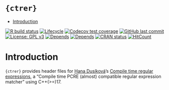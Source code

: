 `{ctrer}`
================

  - [Introduction](#introduction)

<!-- README.Rmd generates README.md. -->

<!-- badges: start -->

[![R build
status](https://github.com/knapply/ctrer/workflows/R-CMD-check/badge.svg)](https://github.com/knapply/ctrer/actions?workflow=R-CMD-check)
[![Lifecycle](https://img.shields.io/badge/lifecycle-experimental-orange.svg)](https://www.tidyverse.org/lifecycle/#experimental)
[![Codecov test
coverage](https://codecov.io/gh/knapply/ctrer/branch/master/graph/badge.svg)](https://codecov.io/gh/knapply/ctrer?branch=master)
[![GitHub last
commit](https://img.shields.io/github/last-commit/knapply/ctrer.svg)](https://github.com/knapply/ctrer/commits/master)
[![License: GPL
v3](https://img.shields.io/badge/License-GPLv3-blue.svg)](https://www.gnu.org/licenses/gpl-3.0)
[![Depends](https://img.shields.io/badge/Depends-GNU_R%3E=3.6-blue.svg)](https://www.r-project.org/)
[![Depends](https://img.shields.io/badge/Depends-C++%3E=17-darkblue.svg)](https://en.cppreference.com/w/cpp/17)
[![CRAN
status](https://www.r-pkg.org/badges/version/ctrer)](https://cran.r-project.org/package=ctrer)
[![HitCount](http://hits.dwyl.io/knapply/ctrer.svg)](http://hits.dwyl.io/knapply/ctrer)
<!-- badges: end -->

<!-- [![R build status](https://github.com/knapply/ctrer/workflows/R-CMD-check/badge.svg)](https://github.com/knapply/ctrer/actions?workflow=R-CMD-check) -->

# Introduction

`{ctrer}` provides header files for [Hana
Dusíková](https://github.com/hanickadot)’s [Compile time regular
expressions](https://github.com/hanickadot/compile-time-regular-expressions),
a “Compile time PCRE (almost) compatible regular expression matcher”
using C++(\>=)17.
